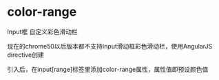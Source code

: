 # color-range
Input框 自定义彩色滑动栏

现在的chrome50以后版本都不支持Input滑动框彩色滑动栏，使用AngularJS directive创建

引入后，在input[range]标签里添加color-range属性，属性值即预设颜色值
